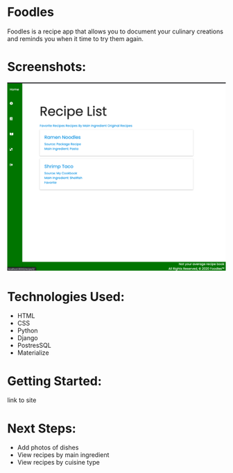# Foodles

Foodles is a recipe app that allows you to document your culinary creations and reminds you when it time to try them again.

# Screenshots:

![recipe-index](main_app/static/images/recipe-index.png)

# Technologies Used:

* HTML
* CSS
* Python
* Django
* PostresSQL
* Materialize

# Getting Started:

link to site

# Next Steps:

* Add photos of dishes
* View recipes by main ingredient
* View recipes by cuisine type

